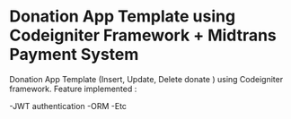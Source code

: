 # Donation App Template using Codeigniter Framework + Midtrans Payment System
Donation App Template (Insert, Update, Delete donate ) using Codeigniter framework. Feature implemented : 
 
-JWT authentication
-ORM
-Etc
